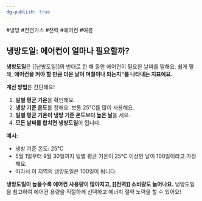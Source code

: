 ```yaml
---
dg-publish: true
---
```

#냉방 #천연가스 #전력 #에어컨 #여름 


## 냉방도일: 에어컨이 얼마나 필요할까?

**냉방도일**은 [[난방도일]]의 반대로 한 해 동안 에어컨이 필요한 날짜를 말해요. 쉽게 말해, **에어컨을 켜야 할 만큼 더운 날이 며칠이나 되는지"를 나타내는 지표예요.**

**계산 방법**은 간단해요!

1. **일별 평균 기온**을 확인해요.
2. **냉방 기준 온도**를 정해요. 보통 25℃를 많이 사용해요.
3. **일별 평균 기온이 냉방 기준 온도보다 높은 날**을 세요.
4. **모든 날짜를 합치면 냉방도일**이 됩니다.

**예시:**

- 냉방 기준 온도: 25℃
- 5월 1일부터 9월 30일까지 일별 평균 기온이 25℃ 이상인 날이 100일이라고 가정해요.
- 따라서 이 지역의 냉방도일은 100일이 됩니다.

**냉방도일이 높을수록 에어컨 사용량이 많아지고, [[전력]] 소비량도 늘어나요.** 냉방도일을 참고하여 에어컨 용량을 적절하게 선택하고 에너지 절약 노력을 할 수 있어요!